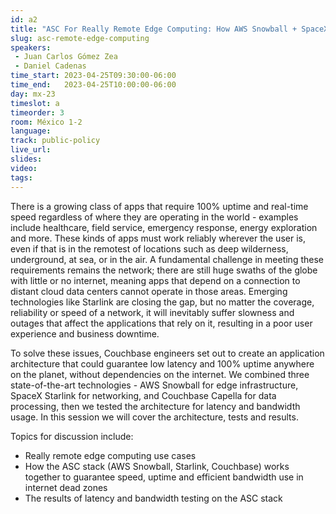 ```yaml
---
id: a2
title: "ASC For Really Remote Edge Computing: How AWS Snowball + SpaceX Starlink + Couchbase Capella provides more uptime, lower latency and better bandwidth usage for apps at the edge"
slug: asc-remote-edge-computing
speakers:
 - Juan Carlos Gómez Zea
 - Daniel Cadenas
time_start: 2023-04-25T09:30:00-06:00
time_end:   2023-04-25T10:00:00-06:00
day: mx-23
timeslot: a
timeorder: 3
room: México 1-2
language: 
track: public-policy
live_url: 
slides: 
video: 
tags: 
---
```


There is a growing class of apps that require 100% uptime and real-time speed regardless of where they are operating in the world - examples include healthcare, field service, emergency response, energy exploration and more. These kinds of apps must work reliably wherever the user is, even if that is in the remotest of locations such as deep wilderness, underground, at sea, or in the air. A fundamental challenge in meeting these requirements remains the network; there are still huge swaths of the globe with little or no internet, meaning apps that depend on a connection to distant cloud data centers cannot operate in those areas. Emerging technologies like Starlink are closing the gap, but no matter the coverage, reliability or speed of a network, it will inevitably suffer slowness and outages that affect the applications that rely on it, resulting in a poor user experience and business downtime.

To solve these issues, Couchbase engineers set out to create an application architecture that could guarantee low latency and 100% uptime anywhere on the planet, without dependencies on the internet. We combined three state-of-the-art technologies - AWS Snowball for edge infrastructure, SpaceX Starlink for networking, and Couchbase Capella for data processing, then we tested the architecture for latency and bandwidth usage. In this session we will cover the architecture, tests and results.

Topics for discussion include:
 * Really remote edge computing use cases
 * How the ASC stack (AWS Snowball, Starlink, Couchbase) works together to guarantee speed, uptime and efficient bandwidth use in internet dead zones
 * The results of latency and bandwidth testing on the ASC stack
